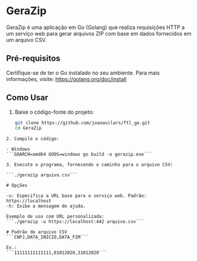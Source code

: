 # GeraZip

GeraZip é uma aplicação em Go (Golang) que realiza requisições HTTP a um serviço web para gerar arquivos ZIP com base em dados fornecidos em um arquivo CSV.

## Pré-requisitos

Certifique-se de ter o Go instalado no seu ambiente. Para mais informações, visite: https://golang.org/doc/install

## Como Usar

1. Baixe o código-fonte do projeto:

   ```bash
   git clone https://github.com/joaoavilars/ftl_go.git
   cd GeraZip
```
2. Compile o código:

- Windows
```GOARCH=amd64 GOOS=windows go build -o gerazip.exe```

3. Execute o programa, fornecendo o caminho para o arquivo CSV:

```./gerazip arquivo.csv```

# Opções

-u: Especifica a URL base para o serviço web. Padrão: https://localhost
-h: Exibe a mensagem de ajuda.

Exemplo de uso com URL personalizada:
```./gerazip -u https://localhost:442 arquivo.csv```

# Padrão do arquivo CSV
```CNPJ,DATA_INICIO,DATA_FIM```

Ex.:
```11111111111111,01012020,31012020```
